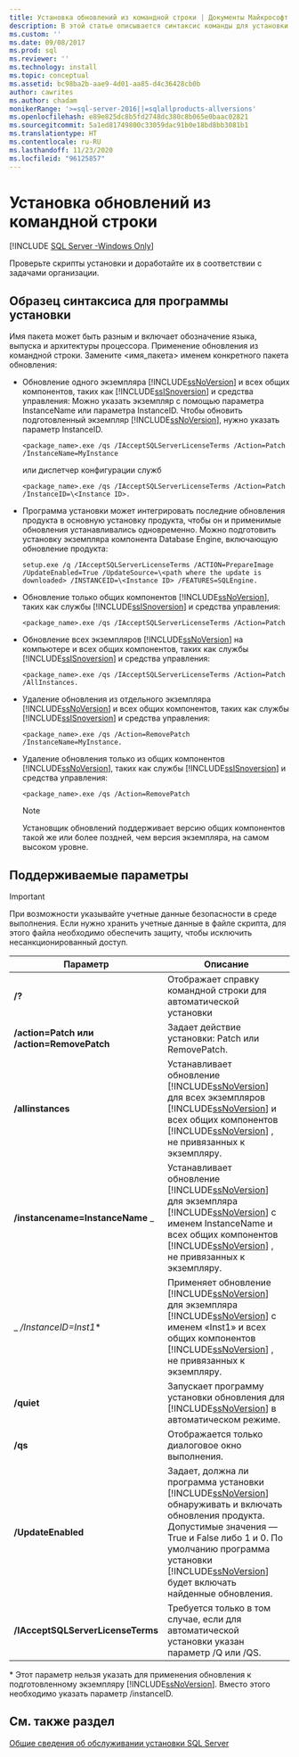 ```yaml
---
title: Установка обновлений из командной строки | Документы Майкрософт
description: В этой статье описывается синтаксис команды для установки обновления SQL Server. Вы можете проверить скрипты установки и доработать их в соответствии с задачами организации.
ms.custom: ''
ms.date: 09/08/2017
ms.prod: sql
ms.reviewer: ''
ms.technology: install
ms.topic: conceptual
ms.assetid: bc98ba2b-aae9-4d01-aa85-d4c36428cb0b
author: cawrites
ms.author: chadam
monikerRange: '>=sql-server-2016||=sqlallproducts-allversions'
ms.openlocfilehash: e89e825dc8b5fd2748dc380c8b065e0baac02821
ms.sourcegitcommit: 5a1ed81749800c33059dac91b0e18bd8bb3081b1
ms.translationtype: HT
ms.contentlocale: ru-RU
ms.lasthandoff: 11/23/2020
ms.locfileid: "96125857"
---
```

# <a name="installing-updates-from-the-command-prompt"></a>Установка обновлений из командной строки

[!INCLUDE [SQL Server -Windows Only](../../includes/applies-to-version/sql-windows-only.md)]

Проверьте скрипты установки и доработайте их в соответствии с задачами организации. 
 
## <a name="sample-syntax-for-installation"></a>Образец синтаксиса для программы установки 
Имя пакета может быть разным и включает обозначение языка, выпуска и архитектуры процессора. Применение обновления из командной строки. Замените <имя_пакета> именем конкретного пакета обновления: 
 
- Обновление одного экземпляра [!INCLUDE[ssNoVersion](../../includes/ssnoversion-md.md)] и всех общих компонентов, таких как [!INCLUDE[ssISnoversion](../../includes/ssisnoversion-md.md)] и средства управления: Можно указать экземпляр с помощью параметра InstanceName или параметра InstanceID. Чтобы обновить подготовленный экземпляр [!INCLUDE[ssNoVersion](../../includes/ssnoversion-md.md)], нужно указать параметр InstanceID.

    ```
    <package_name>.exe /qs /IAcceptSQLServerLicenseTerms /Action=Patch /InstanceName=MyInstance
    ```
    или диспетчер конфигурации служб 
    ```
    <package_name>.exe /qs /IAcceptSQLServerLicenseTerms /Action=Patch /InstanceID=\<Instance ID>. 
    ```

- Программа установки может интегрировать последние обновления продукта в основную установку продукта, чтобы он и применимые обновления устанавливались одновременно. Можно подготовить установку экземпляра компонента Database Engine, включающую обновление продукта: 

    ```
    setup.exe /q /IAcceptSQLServerLicenseTerms /ACTION=PrepareImage /UpdateEnabled=True /UpdateSource=\<path where the update is downloaded> /INSTANCEID=\<Instance ID> /FEATURES=SQLEngine. 
    ```

- Обновление только общих компонентов [!INCLUDE[ssNoVersion](../../includes/ssnoversion-md.md)], таких как службы [!INCLUDE[ssISnoversion](../../includes/ssisnoversion-md.md)] и средства управления: 

    ```
    <package_name>.exe /qs /IAcceptSQLServerLicenseTerms /Action=Patch 
    ```

- Обновление всех экземпляров [!INCLUDE[ssNoVersion](../../includes/ssnoversion-md.md)] на компьютере и всех общих компонентов, таких как службы [!INCLUDE[ssISnoversion](../../includes/ssisnoversion-md.md)] и средства управления: 

    ```
    <package_name>.exe /qs /IAcceptSQLServerLicenseTerms /Action=Patch /AllInstances. 
    ```

- Удаление обновления из отдельного экземпляра [!INCLUDE[ssNoVersion](../../includes/ssnoversion-md.md)] и всех общих компонентов, таких как службы [!INCLUDE[ssISnoversion](../../includes/ssisnoversion-md.md)] и средства управления: 

    ```
    <package_name>.exe /qs /Action=RemovePatch /InstanceName=MyInstance. 
    ```

- Удаление обновления только из общих компонентов [!INCLUDE[ssNoVersion](../../includes/ssnoversion-md.md)], таких как службы [!INCLUDE[ssISnoversion](../../includes/ssisnoversion-md.md)] и средства управления: 

    ```
    <package_name>.exe /qs /Action=RemovePatch 
    ```

  > [!NOTE] 
  > Установщик обновлений поддерживает версию общих компонентов такой же или более поздней, чем версия экземпляра, на самом высоком уровне. 
 
## <a name="supported-parameters"></a>Поддерживаемые параметры 
 
> [!IMPORTANT] 
> При возможности указывайте учетные данные безопасности в среде выполнения. Если нужно хранить учетные данные в файле скрипта, для этого файла необходимо обеспечить защиту, чтобы исключить несанкционированный доступ. 
 
|Параметр|Описание| 
|------------|-----------------| 
|**/?**|Отображает справку командной строки для автоматической установки| 
|**/action=Patch или /action=RemovePatch**|Задает действие установки: Patch или RemovePatch.| 
|**/allinstances**|Устанавливает обновление [!INCLUDE[ssNoVersion](../../includes/ssnoversion-md.md)] для всех экземпляров [!INCLUDE[ssNoVersion](../../includes/ssnoversion-md.md)] и всех общих компонентов [!INCLUDE[ssNoVersion](../../includes/ssnoversion-md.md)] , не привязанных к экземпляру.| 
|**/instancename=InstanceName** _|Устанавливает обновление [!INCLUDE[ssNoVersion](../../includes/ssnoversion-md.md)] для экземпляра [!INCLUDE[ssNoVersion](../../includes/ssnoversion-md.md)] с именем InstanceName и всех общих компонентов [!INCLUDE[ssNoVersion](../../includes/ssnoversion-md.md)] , не привязанных к экземпляру.| 
|_ */InstanceID=Inst1**|Применяет обновление [!INCLUDE[ssNoVersion](../../includes/ssnoversion-md.md)] для экземпляра [!INCLUDE[ssNoVersion](../../includes/ssnoversion-md.md)] с именем «Inst1» и всех общих компонентов [!INCLUDE[ssNoVersion](../../includes/ssnoversion-md.md)] , не привязанных к экземпляру.| 
|**/quiet**|Запускает программу установки обновления для [!INCLUDE[ssNoVersion](../../includes/ssnoversion-md.md)] в автоматическом режиме.| 
|**/qs**|Отображается только диалоговое окно выполнения.| 
|**/UpdateEnabled**|Задает, должна ли программа установки [!INCLUDE[ssNoVersion](../../includes/ssnoversion-md.md)] обнаруживать и включать обновления продукта. Допустимые значения — True и False либо 1 и 0. По умолчанию программа установки [!INCLUDE[ssNoVersion](../../includes/ssnoversion-md.md)] будет включать найденные обновления.| 
|**/IAcceptSQLServerLicenseTerms**|Требуется только в том случае, если для автоматической установки указан параметр /Q или /QS.| 
 
 \* Этот параметр нельзя указать для применения обновления к подготовленному экземпляру [!INCLUDE[ssNoVersion](../../includes/ssnoversion-md.md)]. Вместо этого необходимо указать параметр /instanceID. 
 
## <a name="see-also"></a>См. также раздел 
 [Общие сведения об обслуживании установки SQL Server](./install-sql-server-servicing-updates.md) 
 
